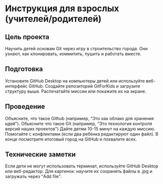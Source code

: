 # Инструкция для взрослых (учителей/родителей)

## Цель проекта

Научить детей основам Git через игру в строительство города. Они узнают, как клонировать, коммитить, пушить и работать вместе.

## Подготовка

Установите GitHub Desktop на компьютеры детей или используйте веб-интерфейс GitHub.
Создайте репозиторий GitForKids и загрузите структуру выше.
Распечатайте миссии или покажите их на экране.

## Проведение

Объясните, что такое Github (например, "Это как облако для хранения идей").
Обьясните что такое Git (например, "Это технология контроля версий наших проектов")
Дайте детям 10-15 минут на каждую миссию.
Помогайте с конфликтами (если два ребенка редактируют один файл).
В конце посмотрите итоговый город на GitHub и похвалите всех.

## Технические заметки

Если дети не могут использовать терминал, используйте GitHub Desktop или веб-редактор.
Для картинок: научите их сохранять файлы в .jpg и загружать через "Add file".
